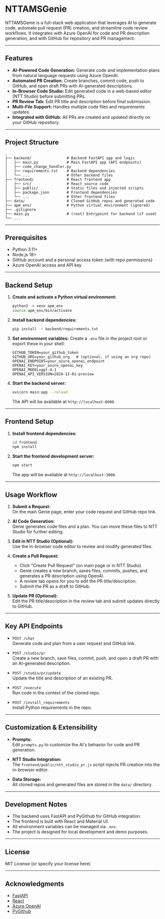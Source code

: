 # NTTAMSGenie

NTTAMSGenie is a full-stack web application that leverages AI to generate code, automate pull request (PR) creation, and streamline code review workflows. It integrates with Azure OpenAI for code and PR description generation, and with GitHub for repository and PR management.

---

## Features

- **AI-Powered Code Generation:** Generate code and implementation plans from natural language requests using Azure OpenAI.
- **Automated PR Creation:** Create branches, commit code, push to GitHub, and open draft PRs with AI-generated descriptions.
- **In-Browser Code Studio:** Edit generated code in a web-based editor (NTT Studio) before submitting PRs.
- **PR Review Tab:** Edit PR title and description before final submission.
- **Multi-File Support:** Handles multiple code files and requirements updates.
- **Integrated with GitHub:** All PRs are created and updated directly on your GitHub repository.

---

## Project Structure

```
.
├── backend/                # Backend FastAPI app and logic
│   ├── main.py             # Main FastAPI app (API endpoints)
│   ├── code_change_handler.py
│   ├── requirements.txt    # Backend dependencies
│   └── ...                 # Other backend files
├── frontend/               # React frontend app
│   ├── src/                # React source code
│   ├── public/             # Static files and injected scripts
│   ├── package.json        # Frontend dependencies
│   └── ...                 # Other frontend files
├── data/                   # Cloned GitHub repos and generated code
├── apm_env/                # Python virtual environment (ignored)
├── .gitignore
├── main.py                 # (root) Entrypoint for backend (if used)
└── ...
```

---

## Prerequisites

- Python 3.11+
- Node.js 18+
- GitHub account and a personal access token (with repo permissions)
- Azure OpenAI access and API key

---

## Backend Setup

1. **Create and activate a Python virtual environment:**
   ```bash
   python3 -m venv apm_env
   source apm_env/bin/activate
   ```

2. **Install backend dependencies:**
   ```bash
   pip install -r backend/requirements.txt
   ```

3. **Set environment variables:**
   Create a `.env` file in the project root or export these in your shell:
   ```
   GITHUB_TOKEN=your_github_token
   GITHUB_ORG=your_github_org   # (optional, if using an org repo)
   OPENAI_ENDPOINT=your_azure_openai_endpoint
   OPENAI_KEY=your_azure_openai_key
   OPENAI_MODEL=gpt-4.1
   OPENAI_API_VERSION=2024-12-01-preview
   ```

4. **Start the backend server:**
   ```bash
   uvicorn main:app --reload
   ```
   The API will be available at `http://localhost:8000`.

---

## Frontend Setup

1. **Install frontend dependencies:**
   ```bash
   cd frontend
   npm install
   ```

2. **Start the frontend development server:**
   ```bash
   npm start
   ```
   The app will be available at `http://localhost:3000`.

---

## Usage Workflow

1. **Submit a Request:**  
   On the main Genie page, enter your code request and GitHub repo link.

2. **AI Code Generation:**  
   Genie generates code files and a plan. You can move these files to NTT Studio for further editing.

3. **Edit in NTT Studio (Optional):**  
   Use the in-browser code editor to review and modify generated files.

4. **Create a Pull Request:**  
   - Click "Create Pull Request" (on main page or in NTT Studio).
   - Genie creates a new branch, saves files, commits, pushes, and generates a PR description using OpenAI.
   - A review tab opens for you to edit the PR title/description.
   - Submit the PR as a draft to GitHub.

5. **Update PR (Optional):**  
   Edit the PR title/description in the review tab and submit updates directly to GitHub.

---

## Key API Endpoints

- `POST /chat`  
  Generate code and plan from a user request and GitHub link.

- `POST /studio/pr`  
  Create a new branch, save files, commit, push, and open a draft PR with an AI-generated description.

- `POST /studio/pr/update`  
  Update the title and description of an existing PR.

- `POST /execute`  
  Run code in the context of the cloned repo.

- `POST /install_requirements`  
  Install Python requirements in the repo.

---

## Customization & Extensibility

- **Prompts:**  
  Edit `prompts.py` to customize the AI's behavior for code and PR generation.

- **NTT Studio Integration:**  
  The `frontend/public/ntt_studio_pr.js` script injects PR creation into the in-browser editor.

- **Data Storage:**  
  All cloned repos and generated files are stored in the `data/` directory.

---

## Development Notes

- The backend uses FastAPI and PyGithub for GitHub integration.
- The frontend is built with React and Material UI.
- All environment variables can be managed via `.env`.
- The project is designed for local development and demo purposes.

---

## License

MIT License (or specify your license here)

---

## Acknowledgments

- [FastAPI](https://fastapi.tiangolo.com/)
- [React](https://react.dev/)
- [Azure OpenAI](https://azure.microsoft.com/en-us/products/ai-services/openai-service)
- [PyGithub](https://pygithub.readthedocs.io/) 